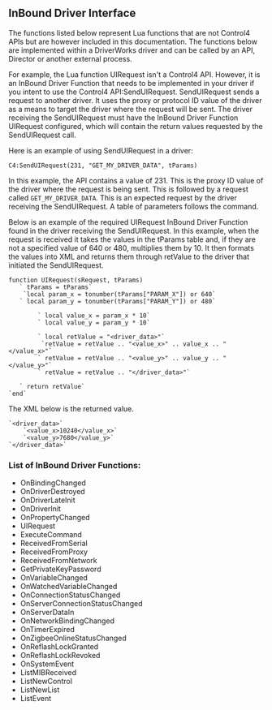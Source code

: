 ## InBound Driver Interface

The functions listed below represent Lua functions that are not Control4 APIs but are however included in this documentation. The functions below are implemented within a DriverWorks driver and can be called by an API, Director or another external process.  

For example, the Lua function UIRequest isn't a Control4 API. However, it is an InBound Driver Function that needs to be implemented in your driver if you intent to use the Control4 API:SendUIRequest. SendUIRequest sends a request to another driver. It uses the proxy or protocol ID value of the driver as a means to target the driver where the request will be sent. The driver receiving the SendUIRequest must have the InBound Driver Function UIRequest configured, which will contain the return values requested by the SendUIRequest call. 

Here is an example of using SendUIRequest in a driver: 

`C4:SendUIRequest(231, "GET_MY_DRIVER_DATA", tParams)`

In this example, the API contains a value of 231. This is the proxy ID value of the driver where the request is being sent. This is followed by a request called  `GET_MY_DRIVER_DATA`. This is an expected request by the driver receiving the SendUIRequest. A table of parameters follows the command.

Below is an example of the required UIRequest InBound Driver Function found in the driver receiving the SendUIRequest. In this example, when the request is received it takes the values in the tParams table and, if they are not a specified value of 640 or 480, multiplies them by 10. It then formats the values into XML and returns them through retValue to the driver that initiated the SendUIRequest.

```
function UIRequest(sRequest, tParams)
   ` tParams = tParams` 
    `local param_x = tonumber(tParams["PARAM_X"]) or 640`
   ` local param_y = tonumber(tParams["PARAM_Y"]) or 480`
               
        ` local value_x = param_x * 10`
        ` local value_y = param_y * 10`
               
        ` local retValue = "<driver_data>"`
         `retValue = retValue .. "<value_x>" .. value_x .. "</value_x>"`
        ` retValue = retValue .. "<value_y>" .. value_y .. "</value_y>"`
        ` retValue = retValue .. "</driver_data>"`
               
   ` return retValue`
`end`
```

The XML below is the returned value.

```
`<driver_data>`
    `<value_x>10240</value_x>`
    `<value_y>7680</value_y>`
`</driver_data>`
```

### List of InBound Driver Functions:
- OnBindingChanged
- OnDriverDestroyed
- OnDriverLateInit
- OnDriverInit
- OnPropertyChanged
- UIRequest
- ExecuteCommand
- ReceivedFromSerial
- ReceivedFromProxy
- ReceivedFromNetwork
- GetPrivateKeyPassword
- OnVariableChanged
- OnWatchedVariableChanged
- OnConnectionStatusChanged
- OnServerConnectionStatusChanged
- OnServerDataIn
- OnNetworkBindingChanged
- OnTimerExpired
- OnZigbeeOnlineStatusChanged
- OnReflashLockGranted
- OnReflashLockRevoked
- OnSystemEvent
- ListMIBReceived
- ListNewControl
- ListNewList
- ListEvent